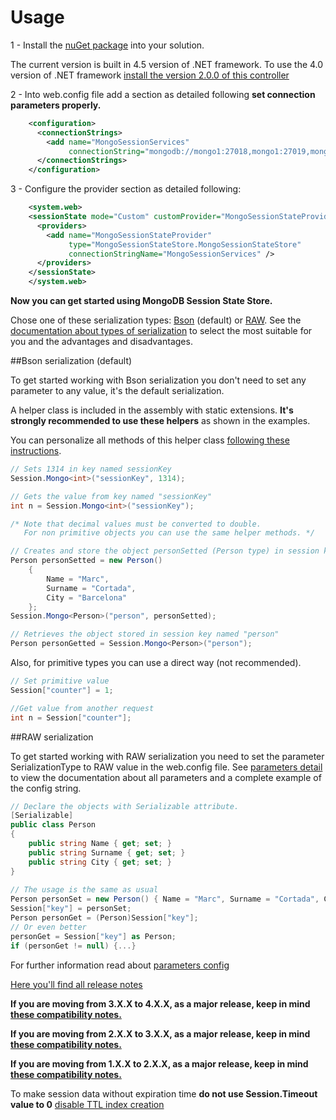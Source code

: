 Usage
=====

1 - Install the [nuGet package](https://www.nuget.org/packages/MongoSessionStateStore/) into your solution.

The current version is built in 4.5 version of .NET framework. To use the 4.0 version of .NET framework [install the version 2.0.0 of this controller](https://www.nuget.org/packages/MongoSessionStateStore/2.0.0)

2 - Into web.config file add a <connectionStrings> section as detailed following **set connection parameters properly.**
```xml
    <configuration>
      <connectionStrings>
        <add name="MongoSessionServices"
             connectionString="mongodb://mongo1:27018,mongo1:27019,mongo1:27020/?connect=replicaset"/>
      </connectionStrings>
    </configuration>
```

3 - Configure the <sessionState> provider section as detailed following:
```xml
    <system.web>
    <sessionState mode="Custom" customProvider="MongoSessionStateProvider">
      <providers>
        <add name="MongoSessionStateProvider"
             type="MongoSessionStateStore.MongoSessionStateStore"
             connectionStringName="MongoSessionServices" />
      </providers>
    </sessionState>
    </system.web>
```

**Now you can get started using MongoDB Session State Store.**

Chose one of these serialization types: [Bson](https://github.com/MarkCBB/MongoDB-ASP.NET-Session-State-Store/tree/Branch_raw_serialization#bson-serialization) (default) or [RAW](https://github.com/MarkCBB/MongoDB-ASP.NET-Session-State-Store/tree/Branch_raw_serialization#raw-serialization). See the [documentation about types of serialization](https://github.com/MarkCBB/MongoDB-ASP.NET-Session-State-Store/wiki/Types-of-serialization) to select the most suitable for you and the advantages and disadvantages.

##Bson serialization (default)

To get started working with Bson serialization you don't need to set any parameter to any value, it's the default serialization.

A helper class is included in the assembly with static extensions. **It's strongly recommended to use these helpers** as shown in the examples.

You can personalize all methods of this helper class [following these instructions](https://github.com/MarkCBB/MongoDB-ASP.NET-Session-State-Store/wiki/Customizing-the-helpers).

```C#
// Sets 1314 in key named sessionKey
Session.Mongo<int>("sessionKey", 1314);

// Gets the value from key named "sessionKey"
int n = Session.Mongo<int>("sessionKey");

/* Note that decimal values must be converted to double.
   For non primitive objects you can use the same helper methods. */

// Creates and store the object personSetted (Person type) in session key named person
Person personSetted = new Person()
	{
		Name = "Marc",
		Surname = "Cortada",
		City = "Barcelona"
	};
Session.Mongo<Person>("person", personSetted);

// Retrieves the object stored in session key named "person"
Person personGetted = Session.Mongo<Person>("person");
```

Also, for primitive types you can use a direct way (not recommended).

```C#
// Set primitive value
Session["counter"] = 1;

//Get value from another request
int n = Session["counter"];
```

##RAW serialization

To get started working with RAW serialization you need to set the parameter SerializationType to RAW value in the web.config file. See [parameters detail](https://github.com/MarkCBB/MongoDB-ASP.NET-Session-State-Store/wiki/Web.config-parameters#parameters-detail) to view the documentation about all parameters and a complete example of the config string.

```C#
// Declare the objects with Serializable attribute.
[Serializable]
public class Person
{
	public string Name { get; set; }
	public string Surname { get; set; }
	public string City { get; set; }
}
	
// The usage is the same as usual
Person personSet = new Person() { Name = "Marc", Surname = "Cortada", City = "Barcelona" };
Session["key"] = personSet;
Person personGet = (Person)Session["key"];
// Or even better
personGet = Session["key"] as Person;
if (personGet != null) {...}
```

For further information read about [parameters config](https://github.com/MarkCBB/MongoDB-ASP.NET-Session-State-Store/wiki/Web.config-parameters#parameters-detail)

[Here you'll find all release notes](https://github.com/MarkCBB/MongoDB-ASP.NET-Session-State-Store/wiki/Release-notes-history-and-compatibility-between-versions)

**If you are moving from 3.X.X to 4.X.X, as a major release, keep in mind [these compatibility notes.](https://github.com/MarkCBB/MongoDB-ASP.NET-Session-State-Store/wiki/Release-notes-history-and-compatibility-between-versions#v400)**

**If you are moving from 2.X.X to 3.X.X, as a major release, keep in mind [these compatibility notes.](https://github.com/MarkCBB/MongoDB-ASP.NET-Session-State-Store/wiki/Release-notes-history-and-compatibility-between-versions#v300)**

**If you are moving from 1.X.X to 2.X.X, as a major release, keep in mind [these compatibility notes.](https://github.com/MarkCBB/MongoDB-ASP.NET-Session-State-Store/wiki/Release-notes-history-and-compatibility-between-versions#v200)**

To make session data without expiration time **do not use Session.Timeout value to 0** [disable TTL index creation](https://github.com/MarkCBB/MongoDB-ASP.NET-Session-State-Store/wiki/Web.config-parameters#autocreatettlindex)

